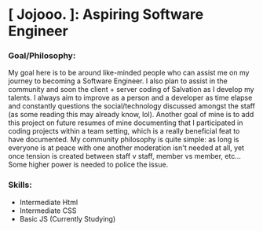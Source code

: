 # [ Jojooo. ]: Aspiring Software Engineer 

### Goal/Philosophy:

My goal here is to be around like-minded people who can assist me on my journey to becoming a Software Engineer. I also plan to assist in the community and soon the client + server coding of Salvation as I develop my talents. I always aim to improve as a person and a developer as time elapse and constantly questions the social/technology discussed amongst the staff (as some reading this may already know, lol). Another goal of mine is to add this project on future resumes of mine documenting that I participated in coding projects within a team setting, which is a really beneficial feat to have documented. My community philosophy is quite simple: as long is everyone is at peace with one another moderation isn't needed at all, yet once tension is created between staff v staff, member vs member, etc... Some higher power is needed to police the issue.

### Skills:

* Intermediate Html
* Intermediate CSS
* Basic JS (Currently Studying)
